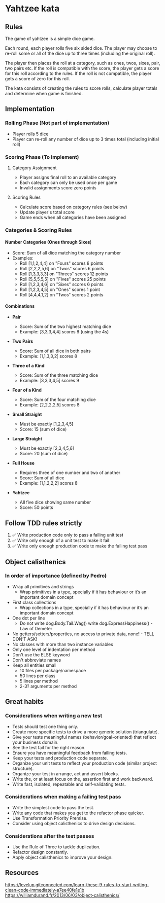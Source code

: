 # Yahtzee kata

## Rules

The game of yahtzee is a simple dice game.

Each round, each player rolls five six sided dice.
The player may choose to re-roll some or all of the dice up to three times (including the original roll).

The player then places the roll at a category, such as ones, twos, sixes, pair, two pairs etc.
If the roll is compatible with the score, the player gets a score for this roll according to the rules.
If the roll is not compatible, the player gets a score of zero for this roll.

The kata consists of creating the rules to score rolls, calculate player totals and determine when game is finished.

## Implementation

### Rolling Phase (Not part of implementation)

- Player rolls 5 dice
- Player can re-roll any number of dice up to 3 times total (including initial roll)

### Scoring Phase (To Implement)

1. Category Assignment

   - Player assigns final roll to an available category
   - Each category can only be used once per game
   - Invalid assignments score zero points

2. Scoring Rules
   - Calculate score based on category rules (see below)
   - Update player's total score
   - Game ends when all categories have been assigned

### Categories & Scoring Rules

#### Number Categories (Ones through Sixes)

- Score: Sum of all dice matching the category number
- Examples:
  - Roll [1,1,2,4,4] on "Fours" scores 8 points
  - Roll [2,2,2,5,6] on "Twos" scores 6 points
  - Roll [1,3,3,3,3] on "Threes" scores 12 points
  - Roll [5,5,5,5,5] on "Fives" scores 25 points
  - Roll [1,2,3,4,6] on "Sixes" scores 6 points
  - Roll [1,2,3,4,5] on "Ones" scores 1 point
  - Roll [4,4,4,1,2] on "Twos" scores 2 points

#### Combinations

- **Pair**

  - Score: Sum of the two highest matching dice
  - Example: [3,3,3,4,4] scores 8 (using the 4s)

- **Two Pairs**

  - Score: Sum of all dice in both pairs
  - Example: [1,1,3,3,2] scores 8

- **Three of a Kind**

  - Score: Sum of the three matching dice
  - Example: [3,3,3,4,5] scores 9

- **Four of a Kind**

  - Score: Sum of the four matching dice
  - Example: [2,2,2,2,5] scores 8

- **Small Straight**

  - Must be exactly [1,2,3,4,5]
  - Score: 15 (sum of dice)

- **Large Straight**

  - Must be exactly [2,3,4,5,6]
  - Score: 20 (sum of dice)

- **Full House**

  - Requires three of one number and two of another
  - Score: Sum of all dice
  - Example: [1,1,2,2,2] scores 8

- **Yahtzee**
  - All five dice showing same number
  - Score: 50 points

## Follow TDD rules strictly

1. ✅ Write production code only to pass a failing unit test
2. ✅ Write only enough of a unit test to make it fail
3. ✅ Write only enough production code to make the failing test pass

## Object calisthenics

### In order of importance (defined by Pedro)

- Wrap all primitives and strings
  - Wrap primitives in a type, specially if it has behaviour or it’s an important domain concept
- First class collections
  - Wrap collections in a type, specially if it has behaviour or it’s an important domain concept
- One dot per line
  - Do not write dog.Body.Tail.Wag() write dog.ExpressHappiness() - Law of Demeter
- No getters/setters/properties, no access to private data, none! - TELL DON’T ASK!
- No classes with more than two instance variables
- Only one level of indentation per method
- Don't use the ELSE keyword
- Don't abbreviate names
- Keep all entities small
  - 10 files per package/namespace
  - 50 lines per class
  - 5 lines per method
  - 2-3? arguments per method

## Great habits

### Considerations when writing a new test

- Tests should test one thing only.
- Create more specific tests to drive a more generic solution (triangulate).
- Give your tests meaningful names (behavior/goal-oriented) that reflect your business domain.
- See the test fail for the right reason.
- Ensure you have meaningful feedback from failing tests.
- Keep your tests and production code separate.
- Organize your unit tests to reflect your production code (similar project structure).
- Organize your test in arrange, act and assert blocks.
- Write the, or at least focus on the, assertion first and work backward.
- Write fast, isolated, repeatable and self-validating tests.

### Considerations when making a failing test pass

- Write the simplest code to pass the test.
- Write any code that makes you get to the refactor phase quicker.
- Use Transformation Priority Premise.
- Consider using object calisthenics to drive design decisions.

### Considerations after the test passes

- Use the Rule of Three to tackle duplication.
- Refactor design constantly.
- Apply object calisthenics to improve your design.

## Resources

<https://levelup.gitconnected.com/learn-these-9-rules-to-start-writing-clean-code-immediately-a7ee40fe1e1b>
<https://williamdurand.fr/2013/06/03/object-calisthenics/>
